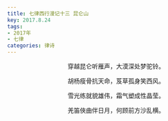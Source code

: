 ```yaml
---
title: 七律西行漫记十三 昆仑山
key: 2017.8.24
tags: 
- 2017年 
- 七律
categories: 律诗
---
```


<p align="center">穿越昆仑听雁声，大漠深处梦驼铃。
</p>
<p align="center">胡杨瘦骨抗天命，芨草孤身笑西风。
</p>
<p align="center">雪光练就貌雄伟，霜气塑成性晶莹。
</p>
<p align="center">羌笛俠曲伴日月，何顾前方沙乱横。
</p>
